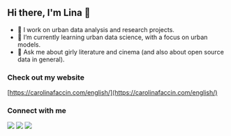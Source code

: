 ## Hi there, I'm Lina 👋

- 🔭 I work on urban data analysis and research projects.
- 🌱 I’m currently learning urban data science, with a focus on urban models.
- 💬 Ask me about girly literature and cinema (and also about open source data in general).



### Check out my website

[https://carolinafaccin.com/english/](https://carolinafaccin.com/english/)



### Connect with me

[![](https://img.shields.io/badge/LINKEDIN-0077B5?style=for-the-badge)](https://www.linkedin.com/in/carolinafaccin/) [![](https://img.shields.io/badge/RESEARCHGATE-00CCBB?style=for-the-badge)](https://www.researchgate.net/profile/Carolina_Faccin) [![](https://img.shields.io/badge/GMAIL-D14836?style=for-the-badge)](mailto:faccincarolina@gmail.com)

<!--
- 🔭 I’m currently working on ...
- 🌱 I’m currently learning ...
- 👯 I’m looking to collaborate on ...
- 🤔 I’m looking for help with ...
- 💬 Ask me about ...
- 📫 How to reach me: ...
- 😄 Pronouns: ...
- ⚡ Fun fact: ...

[![Nome do Botão](URL do Ícone)](URL do Link)
-->
